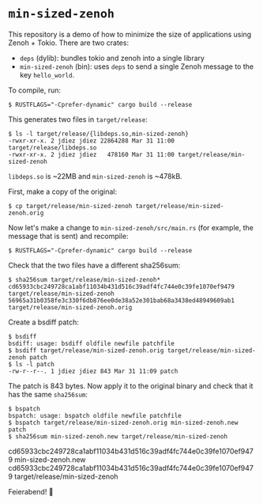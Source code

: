 # `min-sized-zenoh`

This repository is a demo of how to minimize the size of applications using Zenoh + Tokio.
There are two crates:

- `deps` (dylib): bundles tokio and zenoh into a single library
- `min-sized-zenoh` (bin): uses `deps` to send a single Zenoh message to the key `hello_world`.

To compile, run:

    $ RUSTFLAGS="-Cprefer-dynamic" cargo build --release

This generates two files in `target/release`:

    $ ls -l target/release/{libdeps.so,min-sized-zenoh}
    -rwxr-xr-x. 2 jdiez jdiez 22864288 Mar 31 11:00 target/release/libdeps.so
    -rwxr-xr-x. 2 jdiez jdiez   478160 Mar 31 11:00 target/release/min-sized-zenoh

`libdeps.so` is ~22MB and `min-sized-zenoh` is ~478kB.

First, make a copy of the original:

    $ cp target/release/min-sized-zenoh target/release/min-sized-zenoh.orig

Now let's make a change to `min-sized-zenoh/src/main.rs` (for example, the message that is sent) and recompile:

    $ RUSTFLAGS="-Cprefer-dynamic" cargo build --release

Check that the two files have a different sha256sum:

    $ sha256sum target/release/min-sized-zenoh*
    cd65933cbc249728ca1abf11034b431d516c39adf4fc744e0c39fe1070ef9479  target/release/min-sized-zenoh
    56965a31b0358fe3c330f6db876ee0de38a52e301bab68a3438ed48949609ab1  target/release/min-sized-zenoh.orig

Create a bsdiff patch:

    $ bsdiff
    bsdiff: usage: bsdiff oldfile newfile patchfile
    $ bsdiff target/release/min-sized-zenoh.orig target/release/min-sized-zenoh patch
    $ ls -l patch
    -rw-r--r--. 1 jdiez jdiez 843 Mar 31 11:09 patch

The patch is 843 bytes.
Now apply it to the original binary and check that it has the same `sha256sum`: 

    $ bspatch
    bspatch: usage: bspatch oldfile newfile patchfile
    $ bspatch target/release/min-sized-zenoh.orig min-sized-zenoh.new patch
    $ sha256sum min-sized-zenoh.new target/release/min-sized-zenoh
cd65933cbc249728ca1abf11034b431d516c39adf4fc744e0c39fe1070ef9479  min-sized-zenoh.new
cd65933cbc249728ca1abf11034b431d516c39adf4fc744e0c39fe1070ef9479  target/release/min-sized-zenoh

Feierabend! 🎉 
